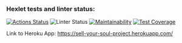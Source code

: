 ### Hexlet tests and linter status:
[![Actions Status](https://github.com/SellY0urS0ul/php-project-lvl3/workflows/hexlet-check/badge.svg)](https://github.com/SellY0urS0ul/php-project-lvl3/actions)
![Linter Status](https://github.com/SellY0urS0ul/php-project-lvl3/actions/workflows/github-actions.yml/badge.svg)
[![Maintainability](https://api.codeclimate.com/v1/badges/ff2ca078f10c6b0ef198/maintainability)](https://codeclimate.com/github/SellY0urS0ul/php-project-lvl3/maintainability)
[![Test Coverage](https://api.codeclimate.com/v1/badges/ff2ca078f10c6b0ef198/test_coverage)](https://codeclimate.com/github/SellY0urS0ul/php-project-lvl3/test_coverage)

Link to Heroku App: https://sell-your-soul-project.herokuapp.com/
